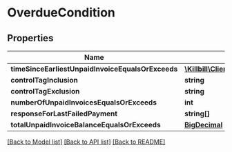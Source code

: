 # OverdueCondition

## Properties
Name | Type | Description | Notes
------------ | ------------- | ------------- | -------------
**timeSinceEarliestUnpaidInvoiceEqualsOrExceeds** | [**\Killbill\Client\Model\Duration**](Duration.md) |  | [optional] 
**controlTagInclusion** | **string** |  | [optional] 
**controlTagExclusion** | **string** |  | [optional] 
**numberOfUnpaidInvoicesEqualsOrExceeds** | **int** |  | [optional] 
**responseForLastFailedPayment** | **string[]** |  | [optional] 
**totalUnpaidInvoiceBalanceEqualsOrExceeds** | [**BigDecimal**](BigDecimal.md) |  | [optional] 

[[Back to Model list]](../README.md#documentation-for-models) [[Back to API list]](../README.md#documentation-for-api-endpoints) [[Back to README]](../README.md)

